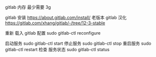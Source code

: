 gitlab 内存 最少需要 3g

gitlab 安装 https://about.gitlab.com/install/
老版本 gitlab 汉化  https://gitlab.com/xhang/gitlab/-/tree/12-3-stable

重新 载入 gitlab 配置 sudo gitlab-ctl reconfigure

启动服务  sudo gitlab-ctl start
停止服务  sudo gitlab-ctl stop
重启服务  sudo gitlab-ctl restart
检查 服务状态 sudo gitlab-ctl status
